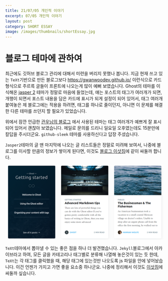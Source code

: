 ```yaml
---
title: 21/07/05 개인적 이야기
excerpt: 07/05 개인적 이야기
layout: post
category: SHORT ESSAY
image: /images/thumbnails/shortEssay.jpg
---
```

# 블로그 테마에 관하여
최근에도 깃허브 블로그 관리에 대해서 미련을 버리지 못했나 봅니다. 지금 현재 쓰고 있는 `TeXt`기반으로 만든 블로그보다 <https://gwanwoodev.github.io/> 이런식으로 카드 형식으로 주르륵 글들이 프론트에 나오는게 많이 예뻐 보였습니다. Ghost의 테마를 이식해온 [jasper 2](https://jekyllt.github.io/jasper2/) 테마가 정말로 마음에 들었는데, 얘는 포스트의 태그가 여러개가 되면, 개행이 되면서 포스트 내용을 담은 카드에 표시가 되게 설정이 되어 있어서, 태그 여러개 붙여놓은 제 블로그에는 적용을 하려면, 태그를 하나로 줄이던지, 아니면 이 문제를 해결한 다른 테마를 쓰던지 할 필요가 있었습니다.

위에서 잠깐 언급한 [관우님의 블로그](https://gwanwoodev.github.io/) 에서 사용된 테마는 태그 여러개가 예쁘게 잘 표시되어 있어서 괜찮아 보였습니다. 메일로 문의를 드리니 일요일 오후였는데도 15분만에 칼답을 주시더군요. `github-sleek` 테마를 사용하신다고 답장 주셨습니다.

`Jasper2`테마의 글 맨 마지막에 나오는 글 리스트들은 정말로 미려해 보여서, 나중에 블로그를 이사할 만큼의 정보가 쌓이게 된다면, 이것도 [블로그 이삿짐](https://kasterra.github.io/2021/07/04/Modulize-theme-dependents.html)에 같이 싸둘까 합니다.

![jasper2 하단 예쁨](/images/personal/jasperMorepost.png)

`TeXt`테마에서 뽑아낼 수 있는 좋은 점을 하나 더 발견했습니다.
`Jekyll`블로그에서 아카이브라고 하여, 모든 글을 카테고리나 태그별로 분류해 나열해 놓은것이 있는 듯 한데, `TeXt`는 각 태그를 클릭했을 때, 해당 태그에 있는것만 나오도록 js 파일을 안에 넣어놨습니다. 이건 언젠가 가지고 가면 좋을 요소중 하나군요. 나중에 정리해서 이것도 [이삿짐](https://kasterra.github.io/2021/07/04/Modulize-theme-dependents.html)에 싸둘까 싶습니다.